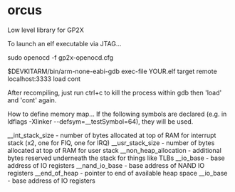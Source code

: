 # orcus
Low level library for GP2X

To launch an elf executable via JTAG...

sudo openocd -f gp2x-openocd.cfg

$DEVKITARM/bin/arm-none-eabi-gdb
exec-file YOUR.elf
target remote localhost:3333
load
cont

After recompiling, just run ctrl+c to kill the process within gdb then 'load' and 'cont' again.

How to define memory map...
If the following symbols are declared (e.g. in ldflags -Xlinker --defsym=__testSymbol=64), they will be used.

__int_stack_size - number of bytes allocated at top of RAM for interrupt stack (x2, one for FIQ, one for IRQ)
__usr_stack_size - number of bytes allocated at top of RAM for user stack
__non_heap_allocation - additional bytes reserved underneath the stack for things like TLBs
__io_base - base address of IO registers
__nand_io_base - base address of NAND IO registers
__end_of_heap - pointer to end of available heap space
__io_base - base address of IO registers